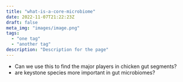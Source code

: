 ```yaml
---
title: "what-is-a-core-microbiome"
date: 2022-11-07T21:22:23Z
draft: false
meta_img: "images/image.png"
tags:
  - "one tag"
  - "another tag"
description: "Description for the page"
---
```


- Can we use this to find the major players in chicken gut segments?
- are keystone species more important in gut microbiomes?